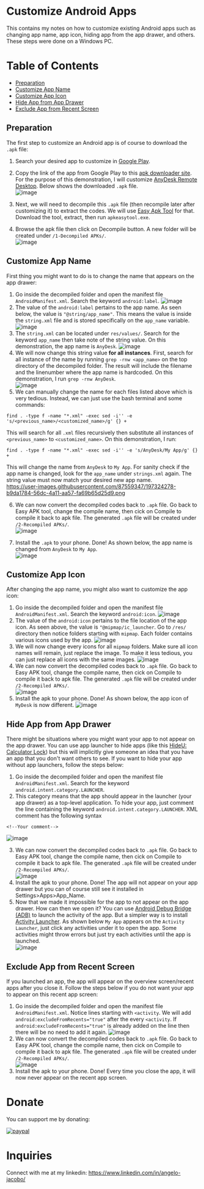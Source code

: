 # Customize Android Apps
This contains my notes on how to customize existing Android apps such as changing app name, app icon, hiding app from the app drawer, and others. These steps were done on a Windows PC. 
# Table of Contents 
- [Preparation](https://github.com/AngeloJacobo/Customize-Android-Apps#preparation)
- [Customize App Name](https://github.com/AngeloJacobo/Customize-Android-Apps#customize-app-name)
- [Customize App Icon](https://github.com/AngeloJacobo/Customize-Android-Apps#customize-app-icon)
- [Hide App from App Drawer](https://github.com/AngeloJacobo/Customize-Android-Apps#hide-app-from-app-drawer)
- [Exclude App from Recent Screen](https://github.com/AngeloJacobo/Customize-Android-Apps#exclude-app-from-recent-screen)

## Preparation
The first step to customize an Android app is of course to download the `.apk` file:
1. Search your desired app to customize in [Google Play](https://play.google.com/store/apps).
2. Copy the link of the app from Google Play to this [apk downloader site](https://apps.evozi.com/apk-downloader/). For the purpose of this demonstration, I will customize [AnyDesk Remote Desktop](https://play.google.com/store/apps/details?id=com.anydesk.anydeskandroid). Below shows the downloaded `.apk` file.  
![image](https://user-images.githubusercontent.com/87559347/197316309-4b9e9b1a-6dae-426d-9858-1847347e69a2.png)
3. Next, we will need to decompile this `.apk` file (then recompile later after customizing it) to extract the codes. We will use [Easy Apk Tool](https://apk-easy-tool.en.lo4d.com/windows) for that. Download the tool, extract, then run `apkeasytool.exe`.

4. Browse the apk file then click on Decompile button. A new folder will be created under `/1-Decompiled APKs/`.  
![image](https://user-images.githubusercontent.com/87559347/197329777-62e3beb3-badd-445b-969b-895223ae72d8.png)


## Customize App Name
First thing you might want to do is to change the name that appears on the app drawer:
1. Go inside the decompiled folder and open the manifest file `AndroidManifest.xml`. Search the keyword `android:label`. 
![image](https://user-images.githubusercontent.com/87559347/197320497-d1426ee5-0ae9-4094-8ab5-046f6025dbb2.png)
2. The value of the `android:label` pertains to the app name. As seen below, the value is `"@string/app_name"`. This means the value is inside the `string.xml` file and is stored specifically on the `app_name` variable.  
![image](https://user-images.githubusercontent.com/87559347/197321872-b199b6ee-14a6-41f5-9680-40b90dd78ec1.png)
3. The `string.xml` can be located under `res/values/`. Search for the keyword `app_name` then take note of the string value. On this demonstration, the app name is `AnyDesk`.
![image](https://user-images.githubusercontent.com/87559347/197323456-7a579e1f-c627-4873-8ce3-768de70116e5.png)  
4. We will now change this string value **for all instances**. First, search for all instance of the name by running `grep -rnw <app_name>` on the top directory of the decompiled folder. The result will include the filename and the linenumber where the app name is hardcoded. On this demonstration, I run `grep -rnw AnyDesk`.  
![image](https://user-images.githubusercontent.com/87559347/197323696-bb39102c-951c-44fb-aed3-4ca047482280.png)   
5. We can manually change the name for each files listed above which is very tedious. Instead, we can just use the bash terminal and some commands:  
```
find . -type f -name "*.xml" -exec sed -i'' -e 's/<previous_name>/<customized_name>/g' {} +
```
This will search for all `.xml` files recursively then substitute all instances of `<previous_name>` to `<customized_name>`. On this demonstration, I run: 
```
find . -type f -name "*.xml" -exec sed -i'' -e 's/AnyDesk/My App/g' {} +
```
This will change the name from `AnyDesk` to `My App`. For sanity check if the app name is changed, look for the `app_name` under `strings.xml` again. The string value must now match your desired new app name.   
https://user-images.githubusercontent.com/87559347/197324278-b9da1784-56dc-4a11-aa57-fa69b65d25d9.png  

6. We can now convert the decompiled codes back to `.apk` file. Go back to Easy APK tool, change the compile name, then cick on Compile to compile it back to apk file. The generated `.apk` file will be created under `/2-Recompiled APKs/`.    
![image](https://user-images.githubusercontent.com/87559347/197329747-74eacbf7-affe-4353-b419-df8397264f2e.png) 

7. Install the `.apk` to your phone. Done! As shown below, the app name is changed from `AnyDesk` to `My App`.  
![image](https://user-images.githubusercontent.com/87559347/197369454-04232906-e660-4763-95ad-47d34400379b.png)


## Customize App Icon
After changing the app name, you might also want to customize the app icon:
1. Go inside the decompiled folder and open the manifest file `AndroidManifest.xml`. Search the keyword `android:icon`. 
![image](https://user-images.githubusercontent.com/87559347/197368442-93dcc4c5-025c-4e4e-83e8-3fe73ba5b421.png)  
2. The value of the `android:icon` pertains to the file location of the app icon. As seen above, the value is `"@mipmap/ic_launcher`. Go to `/res/` directory then notice folders starting with `mipmap`. Each folder contains various icons used by the app. 
![image](https://user-images.githubusercontent.com/87559347/197368558-f21a66a0-2646-4325-9b5f-406b6df8fd67.png)  
3. We will now change every icons for all `mipmap` folders. Make sure all icon names will remain, just replace the image. To make it less tedious, you can just replace all icons with the same images.
![image](https://user-images.githubusercontent.com/87559347/197369204-6b9d6dc8-3d77-41e9-8bf2-40f5c4b75c99.png)
5. We can now convert the decompiled codes back to `.apk` file. Go back to Easy APK tool, change the compile name, then cick on Compile to compile it back to apk file. The generated `.apk` file will be created under `/2-Recompiled APKs/`.  
![image](https://user-images.githubusercontent.com/87559347/197329747-74eacbf7-affe-4353-b419-df8397264f2e.png)
6. Install the apk to your phone. Done! As shown below, the app icon of `MyDesk` is now different.
![image](https://user-images.githubusercontent.com/87559347/197369607-504958d3-8714-4cd8-b086-822e50893121.png)

## Hide App from App Drawer
There might be situations where you might want your app to not appear on the app drawer. You can use app launcher to hide apps (like this [HideU: Calculator Lock](https://play.google.com/store/apps/details?id=com.calculator.hideu&gl=US)) but this will implicitly give someone an idea that you have an app that you don't want others to see. If you want to hide your app without app launchers, follow the steps below:
1. Go inside the decompiled folder and open the manifest file `AndroidManifest.xml`. Search for the keyword `android.intent.category.LAUNCHER`.   
2. This category means that the app should appear in the launcher (your app drawer) as a top-level application. To hide your app, just comment the line containing the keyword `android.intent.category.LAUNCHER`. XML comment has the following syntax
```
<!--Your comment-->
```  
![image](https://user-images.githubusercontent.com/87559347/197370222-ff719c12-d688-40db-9c27-ea5218187fb1.png)

3. We can now convert the decompiled codes back to `.apk` file. Go back to Easy APK tool, change the compile name, then cick on Compile to compile it back to apk file. The generated `.apk` file will be created under `/2-Recompiled APKs/`.  
![image](https://user-images.githubusercontent.com/87559347/197329747-74eacbf7-affe-4353-b419-df8397264f2e.png)
4. Install the apk to your phone. Done! The app will not appear on your app drawer but you can of course still see it installed in Settings>Apps>App_Name.
5. Now that we made it impossible for the app to not appear on the app drawer. How can then we open it? You can use [Android Debug Bridge (ADB)](https://developer.android.com/studio/command-line/adb) to launch the activity of the app. But a simpler way is to install [Activity Launcher](https://play.google.com/store/apps/details?id=de.szalkowski.activitylauncher&gl=US). As shown below `My App` appears on the `Activity Launcher`, just click any activities under it to open the app. Some activities might throw errors but just try each activities until the app is launched.   
![image](https://user-images.githubusercontent.com/87559347/197370836-770058e0-2569-4167-8d52-03328c297870.png)

## Exclude App from Recent Screen
If you launched an app, the app will appear on the overview screen/recent apps after you close it. Follow the steps below if you do not want your app to appear on this recent app screen:
1. Go inside the decompiled folder and open the manifest file `AndroidManifest.xml`. Notice lines starting with `<activity`. We will add `android:excludeFromRecents="true"` after the every `<activity`. If `android:excludeFromRecents="true"` is already added on the line then there will be no need to add it again.
![image](https://user-images.githubusercontent.com/87559347/197371094-bf87bc48-ff5d-4630-ba32-2778c5693af6.png)
2. We can now convert the decompiled codes back to `.apk` file. Go back to Easy APK tool, change the compile name, then cick on Compile to compile it back to apk file. The generated `.apk` file will be created under `/2-Recompiled APKs/`.  
![image](https://user-images.githubusercontent.com/87559347/197329747-74eacbf7-affe-4353-b419-df8397264f2e.png)
3. Install the apk to your phone. Done! Every time you close the app, it will now never appear on the recent app screen.



# Donate   
You can support me by donating:  

[![paypal](https://www.paypalobjects.com/en_US/i/btn/btn_donateCC_LG.gif)](https://www.paypal.com/donate?hosted_button_id=GBJQGJNCJZVRU)


# Inquiries  
Connect with me at my linkedin: https://www.linkedin.com/in/angelo-jacobo/






